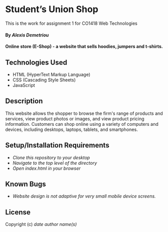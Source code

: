 # Student’s Union Shop

This is the work for assignment 1 for CO1418 Web Technologies

#### By _**Alexis Demetriou**_

#### Online store (E-Shop) - a website that sells hoodies, jumpers and t-shirts.

## Technologies Used

* HTML (HyperText Markup Language)
* CSS (Cascading Style Sheets)
* JavaScript

## Description

This website allows the shopper to browse the firm's range of products and services, view product photos or images, and view product pricing information. Customers can shop online using a variety of computers and devices, including desktops, laptops, tablets, and smartphones.

## Setup/Installation Requirements

* _Clone this repository to your desktop_
* _Navigate to the top level of the directory_
* _Open index.html in your browser_

## Known Bugs

* _Website design is not adaptive for very small mobile device screens._

## License

Copyright (c) _date_ _author name(s)_
